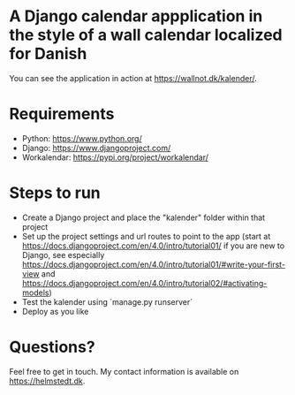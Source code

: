A Django calendar appplication in the style of a wall calendar localized for Danish
===================================================================================

You can see the application in action at https://wallnot.dk/kalender/.

Requirements
============
* Python: https://www.python.org/
* Django: https://www.djangoproject.com/
* Workalendar: https://pypi.org/project/workalendar/

Steps to run
============

* Create a Django project and place the "kalender" folder within that project
* Set up the project settings and url routes to point to the app (start at https://docs.djangoproject.com/en/4.0/intro/tutorial01/ if you are new to Django, see especially https://docs.djangoproject.com/en/4.0/intro/tutorial01/#write-your-first-view and  https://docs.djangoproject.com/en/4.0/intro/tutorial02/#activating-models)
* Test the kalender using ´manage.py runserver´
* Deploy as you like

Questions?
==========

Feel free to get in touch. My contact information is available on https://helmstedt.dk.

